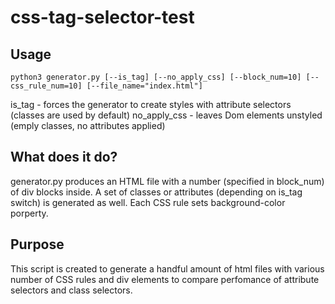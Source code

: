 # css-tag-selector-test

## Usage
```
python3 generator.py [--is_tag] [--no_apply_css] [--block_num=10] [--css_rule_num=10] [--file_name="index.html"]
```
is_tag - forces the generator to create styles with attribute selectors (classes are used by default)
no_apply_css - leaves Dom elements unstyled (emply classes, no attributes applied)

## What does it do?
generator.py produces an HTML file with a number (specified in block_num) of div blocks inside. A set of classes or attributes (depending on is_tag switch) is generated as well. Each CSS rule sets background-color porperty.

## Purpose
This script is created to generate a handful amount of html files with various number of CSS rules and div elements to compare perfomance of attribute selectors and class selectors. 

